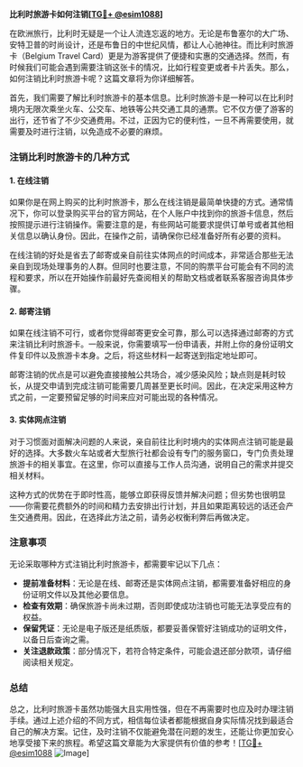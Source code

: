 **比利时旅游卡如何注销[[TG💪+ @esim1088](https://t.me/s/esim1088)]**

在欧洲旅行，比利时无疑是一个让人流连忘返的地方。无论是布鲁塞尔的大广场、安特卫普的时尚设计，还是布鲁日的中世纪风情，都让人心驰神往。而比利时旅游卡（Belgium Travel Card）更是为游客提供了便捷和实惠的交通选择。然而，有时候我们可能会遇到需要注销这张卡的情况，比如行程变更或者卡片丢失。那么，如何注销比利时旅游卡呢？这篇文章将为你详细解答。

首先，我们需要了解比利时旅游卡的基本信息。比利时旅游卡是一种可以在比利时境内无限次乘坐火车、公交车、地铁等公共交通工具的通票。它不仅方便了游客的出行，还节省了不少交通费用。不过，正因为它的便利性，一旦不再需要使用，就需要及时进行注销，以免造成不必要的麻烦。

### 注销比利时旅游卡的几种方式

#### 1. 在线注销
如果你是在网上购买的比利时旅游卡，那么在线注销是最简单快捷的方式。通常情况下，你可以登录购买平台的官方网站，在个人账户中找到你的旅游卡信息，然后按照提示进行注销操作。需要注意的是，有些网站可能要求提供订单号或者其他相关信息以确认身份。因此，在操作之前，请确保你已经准备好所有必要的资料。

在线注销的好处是省去了邮寄或亲自前往实体网点的时间成本，非常适合那些无法亲自到现场处理事务的人群。但同时也要注意，不同的购票平台可能会有不同的流程和要求，所以在开始操作前最好先查阅相关的帮助文档或者联系客服咨询具体步骤。

#### 2. 邮寄注销
如果在线注销不可行，或者你觉得邮寄更安全可靠，那么可以选择通过邮寄的方式来注销比利时旅游卡。一般来说，你需要填写一份申请表，并附上你的身份证明文件复印件以及旅游卡本身。之后，将这些材料一起寄送到指定地址即可。

邮寄注销的优点是可以避免直接接触公共场合，减少感染风险；缺点则是耗时较长，从提交申请到完成注销可能需要几周甚至更长时间。因此，在决定采用这种方式之前，一定要预留足够的时间来应对可能出现的各种情况。

#### 3. 实体网点注销
对于习惯面对面解决问题的人来说，亲自前往比利时境内的实体网点注销可能是最好的选择。大多数火车站或者大型旅行社都会设有专门的服务窗口，专门负责处理旅游卡的相关事宜。在这里，你可以直接与工作人员沟通，说明自己的需求并提交相关材料。

这种方式的优势在于即时性高，能够立即获得反馈并解决问题；但劣势也很明显——你需要花费额外的时间和精力去安排出行计划，并且如果距离较远的话还会产生交通费用。因此，在选择此方法之前，请务必权衡利弊后再做决定。

### 注意事项

无论采取哪种方式注销比利时旅游卡，都需要牢记以下几点：

- **提前准备材料**：无论是在线、邮寄还是实体网点注销，都需要准备好相应的身份证明文件以及其他必要信息。
- **检查有效期**：确保旅游卡尚未过期，否则即使成功注销也可能无法享受应有的权益。
- **保留凭证**：无论是电子版还是纸质版，都要妥善保管好注销成功的证明文件，以备日后查询之需。
- **关注退款政策**：部分情况下，若符合特定条件，可能会退还部分款项，请仔细阅读相关规定。

### 总结

总之，比利时旅游卡虽然功能强大且实用性强，但在不再需要时也应及时办理注销手续。通过上述介绍的不同方式，相信每位读者都能根据自身实际情况找到最适合自己的解决方案。记住，及时注销不仅能避免潜在问题的发生，还能让你更加安心地享受接下来的旅程。希望这篇文章能为大家提供有价值的参考！[[TG💪+ @esim1088](https://t.me/s/esim1088) ![Image](https://i.postimg.cc/4NQfJmqS/Snipaste-2025-05-13-00-14-12.png)]